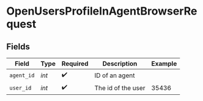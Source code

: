 # OpenUsersProfileInAgentBrowserRequest


## Fields

| Field              | Type               | Required           | Description        | Example            |
| ------------------ | ------------------ | ------------------ | ------------------ | ------------------ |
| `agent_id`         | *int*              | :heavy_check_mark: | ID of an agent     |                    |
| `user_id`          | *int*              | :heavy_check_mark: | The id of the user | 35436              |